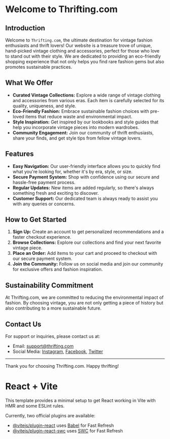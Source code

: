 # Welcome to Thrifting.com

## Introduction
Welcome to `Thrifting.com`, the ultimate destination for vintage fashion enthusiasts and thrift lovers! Our website is a treasure trove of unique, hand-picked vintage clothing and accessories, perfect for those who love to stand out with their style. We are dedicated to providing an eco-friendly shopping experience that not only helps you find rare fashion gems but also promotes sustainable practices.

## What We Offer
- **Curated Vintage Collections:** Explore a wide range of vintage clothing and accessories from various eras. Each item is carefully selected for its quality, uniqueness, and style.
- **Eco-Friendly Fashion:** Embrace sustainable fashion choices with pre-loved items that reduce waste and environmental impact.
- **Style Inspiration:** Get inspired by our lookbooks and style guides that help you incorporate vintage pieces into modern wardrobes.
- **Community Engagement:** Join our community of thrift enthusiasts, share your finds, and get style tips from fellow vintage lovers.

## Features
- **Easy Navigation:** Our user-friendly interface allows you to quickly find what you're looking for, whether it's by era, style, or size.
- **Secure Payment System:** Shop with confidence using our secure and hassle-free payment process.
- **Regular Updates:** New items are added regularly, so there's always something fresh and exciting to discover.
- **Customer Support:** Our dedicated team is always ready to assist you with any queries or concerns.

## How to Get Started
1. **Sign Up:** Create an account to get personalized recommendations and a faster checkout experience.
2. **Browse Collections:** Explore our collections and find your next favorite vintage piece.
3. **Place an Order:** Add items to your cart and proceed to checkout with our secure payment system.
4. **Join the Community:** Follow us on social media and join our community for exclusive offers and fashion inspiration.

## Sustainability Commitment
At Thrifting.com, we are committed to reducing the environmental impact of fashion. By choosing vintage, you are not only getting a piece of history but also contributing to a more sustainable future.

## Contact Us
For support or inquiries, please contact us at:
- Email: support@thrifting.com
- Social Media: [Instagram](#), [Facebook](#), [Twitter](#)

---

Thank you for choosing Thrifting.com. Happy thrifting!


# React + Vite

This template provides a minimal setup to get React working in Vite with HMR and some ESLint rules.

Currently, two official plugins are available:

- [@vitejs/plugin-react](https://github.com/vitejs/vite-plugin-react/blob/main/packages/plugin-react/README.md) uses [Babel](https://babeljs.io/) for Fast Refresh
- [@vitejs/plugin-react-swc](https://github.com/vitejs/vite-plugin-react-swc) uses [SWC](https://swc.rs/) for Fast Refresh
